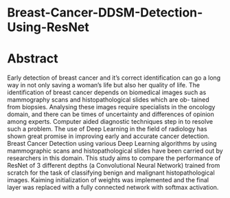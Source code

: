 # Breast-Cancer-DDSM-Detection-Using-ResNet

# Abstract
Early detection of breast cancer and it’s correct identification can go a long way in not only
saving a woman’s life but also her quality of life. The identification of breast cancer depends
on biomedical images such as mammography scans and histopathological slides which are ob-
tained from biopsies. Analysing these images require specialists in the oncology domain, and
there can be times of uncertainty and differences of opinion among experts. Computer aided
diagnostic techniques step in to resolve such a problem. The use of Deep Learning in the field
of radiology has shown great promise in improving early and accurate cancer detection.
Breast Cancer Detection using various Deep Learning algorithms by using mammographic
scans and histopathological slides have been carried out by researchers in this domain. This
study aims to compare the performance of ResNet of 3 different depths (a Convolutional Neural
Network) trained from scratch for the task of classifying benign and malignant histopathological
images. Kaiming initialization of weights was implemented and the final layer was replaced
with a fully connected network with softmax activation.








